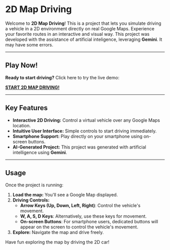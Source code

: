 # 2D Map Driving

Welcome to **2D Map Driving**! This is a project that lets you simulate driving a vehicle in a 2D environment directly on real Google Maps. Experience your favorite routes in an interactive and visual way. This project was developed with the assistance of artificial inteligence, leveraging **Gemini**. It may have some errors.

---

## Play Now!

**Ready to start driving?** Click here to try the live demo:

[**START 2D MAP DRIVING!**](https://ignahrz98.github.io/2d-map-driving/)

---

## Key Features

* **Interactive 2D Driving:** Control a virtual vehicle over any Google Maps location.
* **Intuitive User Interface:** Simple controls to start driving immediately.
* **Smartphone Support:** Play directly on your smartphone using on-screen buttons.
* **AI-Generated Project:** This project was generated with artificial intelligence using **Gemini**.

---

## Usage

Once the project is running:

1.  **Load the map:** You'll see a Google Map displayed.
2.  **Driving Controls:**
    * **Arrow Keys (Up, Down, Left, Right)**: Control the vehicle's movement.
    * **W, A, S, D Keys**: Alternatively, use these keys for movement.
    * **On-screen Buttons**: For smartphone users, dedicated buttons will appear on the screen to control the vehicle's movement.
4.  **Explore:** Navigate the map and drive freely.

Have fun exploring the map by driving the 2D car!
